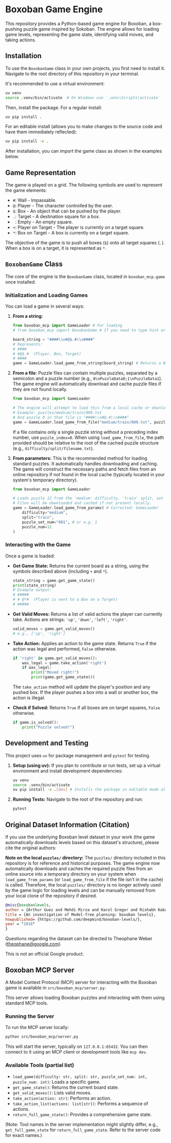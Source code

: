 # Boxoban Game Engine

This repository provides a Python-based game engine for Boxoban, a box-pushing puzzle game inspired by Sokoban. The engine allows for loading game levels, representing the game state, identifying valid moves, and taking actions.

## Installation

To use the `BoxobanGame` class in your own projects, you first need to install it. Navigate to the root directory of this repository in your terminal.

It's recommended to use a virtual environment:
```bash
uv venv
source .venv/bin/activate  # On Windows use `.venv\Scripts\activate`
```

Then, install the package. For a regular install:
```bash
uv pip install .
```
For an editable install (allows you to make changes to the source code and have them immediately reflected):
```bash
uv pip install -e .
```

After installation, you can import the game class as shown in the examples below.

## Game Representation

The game is played on a grid. The following symbols are used to represent the game elements:

*   `#`: Wall - Impassable.
*   `@`: Player - The character controlled by the user.
*   `$`: Box - An object that can be pushed by the player.
*   `.`: Target - A destination square for a box.
*   ` `: Empty - An empty square.
*   `+`: Player on Target - The player is currently on a target square.
*   `*`: Box on Target - A box is currently on a target square.

The objective of the game is to push all boxes (`$`) onto all target squares (`.`). When a box is on a target, it is represented as `*`.

## `BoxobanGame` Class

The core of the engine is the `BoxobanGame` class, located in `boxoban_mcp.game` once installed.

### Initialization and Loading Games

You can load a game in several ways:

1.  **From a string:**
    ```python
    from boxoban_mcp import GameLoader # For loading
    # from boxoban_mcp import BoxobanGame # If you need to type hint or refer to the game class directly

    board_string = "####\\n#@$.#\\n####"
    # Represents:
    # ####
    # #@$.#  (Player, Box, Target)
    # ####
    game = GameLoader.load_game_from_string(board_string) # Returns a BoxobanGame instance
    ```

2.  **From a file:**
    Puzzle files can contain multiple puzzles, separated by a semicolon and a puzzle number (e.g., `0\nPuzzleData0;1\nPuzzleData1`).
    The game engine will automatically download and cache puzzle files if they are not found locally.
    ```python
    from boxoban_mcp import GameLoader

    # The engine will attempt to load this from a local cache or download it.
    # Example: puzzles/medium/train/000.txt
    # And puzzle 0 in that file is "####\\n#@.#\\n####"
    game = GameLoader.load_game_from_file("medium/train/000.txt", puzzle_index=0)
    ```
    If a file contains only a single puzzle string without a preceding index number, use `puzzle_index=0`.
    When using `load_game_from_file`, the path provided should be relative to the root of the cached puzzle structure (e.g., `difficulty/split/filename.txt`).

3.  **From parameters:**
    This is the recommended method for loading standard puzzles. It automatically handles downloading and caching.
    The game will construct the necessary paths and fetch files from an online repository if not found in the local cache (typically located in your system's temporary directory).
    ```python
    from boxoban_mcp import GameLoader

    # Loads puzzle 12 from the 'medium' difficulty, 'train' split, set '001'.
    # Files will be downloaded and cached if not present locally.
    game = GameLoader.load_game_from_params( # Corrected: GameLoader
        difficulty="medium",
        split="train",
        puzzle_set_num="001", # or e.g. 1
        puzzle_num=12
    )
    ```

### Interacting with the Game

Once a game is loaded:

*   **Get Game State:**
    Returns the current board as a string, using the symbols described above (including `+` and `*`).
    ```python
    state_string = game.get_game_state()
    print(state_string)
    # Example output:
    # #####
    # # @*#  (Player is next to a Box on a Target)
    # #####
    ```

*   **Get Valid Moves:**
    Returns a list of valid actions the player can currently take. Actions are strings: `'up'`, `'down'`, `'left'`, `'right'`.
    ```python
    valid_moves = game.get_valid_moves()
    # e.g., ['up', 'right']
    ```

*   **Take Action:**
    Applies an action to the game state. Returns `True` if the action was legal and performed, `False` otherwise.
    ```python
    if 'right' in game.get_valid_moves():
        was_legal = game.take_action('right')
        if was_legal:
            print("Moved right!")
            print(game.get_game_state())
    ```
    The `take_action` method will update the player's position and any pushed box. If the player pushes a box into a wall or another box, the action is illegal.

*   **Check if Solved:**
    Returns `True` if all boxes are on target squares, `False` otherwise.
    ```python
    if game.is_solved():
        print("Puzzle solved!")
    ```

## Development and Testing

This project uses `uv` for package management and `pytest` for testing.

1.  **Setup (using uv):**
    If you plan to contribute or run tests, set up a virtual environment and install development dependencies:
    ```bash
    uv venv
    source .venv/bin/activate
    uv pip install -e .[dev] # Installs the package in editable mode along with dev dependencies like pytest
    ```

2.  **Running Tests:**
    Navigate to the root of the repository and run:
    ```bash
    pytest
    ```

## Original Dataset Information (Citation)

If you use the underlying Boxoban level dataset in your work (the game automatically downloads levels based on this dataset's structure), please cite the original authors:

**Note on the local `puzzles/` directory:**
The `puzzles/` directory included in this repository is for reference and historical purposes. The game engine now automatically downloads and caches the required puzzle files from an online source into a temporary directory on your system when `load_game_from_params` (or `load_game_from_file` if the file isn't in the cache) is called. Therefore, the local `puzzles/` directory is no longer actively used by the game logic for loading levels and can be manually removed from your local clone of the repository if desired.

```bibtex
@misc{boxobanlevels,
author = {Arthur Guez and Mehdi Mirza and Karol Gregor and Rishabh Kabra and Sebastien Racaniere and Theophane Weber and David Raposo and Adam Santoro and Laurent Orseau and Tom Eccles and Greg Wayne and David Silver and Timothy Lillicrap and Victor Valdes},
title = {An investigation of Model-free planning: boxoban levels},
howpublished= {https://github.com/deepmind/boxoban-levels/},
year = "2018"
}
```
Questions regarding the dataset can be directed to Theophane Weber (theophane@google.com).

This is not an official Google product.

## Boxoban MCP Server

A Model Context Protocol (MCP) server for interacting with the Boxoban game is available in `src/boxoban_mcp/server.py`.

This server allows loading Boxoban puzzles and interacting with them using standard MCP tools.

### Running the Server

To run the MCP server locally:

```bash
python src/boxoban_mcp/server.py
```

This will start the server, typically on `127.0.0.1:65432`. You can then connect to it using an MCP client or development tools like `mcp dev`.

### Available Tools (partial list)

- `load_game(difficulty: str, split: str, puzzle_set_num: int, puzzle_num: int)`: Loads a specific game.
- `get_game_state()`: Returns the current board state.
- `get_valid_moves()`: Lists valid moves.
- `take_action(action: str)`: Performs an action.
- `take_action_list(actions: list[str])`: Performs a sequence of actions.
- `return_full_game_state()`: Provides a comprehensive game state.

(Note: Tool names in the server implementation might slightly differ, e.g., `get_full_game_state` for `return_full_game_state`. Refer to the server code for exact names.)

